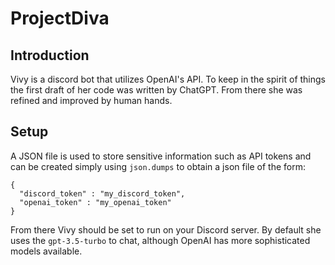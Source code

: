 # ProjectDiva
## Introduction
Vivy is a discord bot that utilizes OpenAI's API.  To keep in the spirit of things the first draft of her code was written by ChatGPT.  From there she was refined and improved by human hands.  

## Setup
A JSON file is used to store sensitive information such as API tokens and can be created simply using `json.dumps` to obtain a json file of the form:

```
{
  "discord_token" : "my_discord_token",
  "openai_token" : "my_openai_token"
}
```

From there Vivy should be set to run on your Discord server.  By default she uses the `gpt-3.5-turbo` to chat, although OpenAI has more sophisticated models available.


